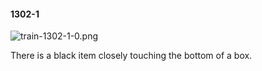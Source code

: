 #### 1302-1
![train-1302-1-0.png](https://github.com/lil-lab/nlvr/raw/master/nlvr/train/images/29/train-1302-1-0.png "train-1302-1-0.png")

There is a black item closely touching the bottom of a box.